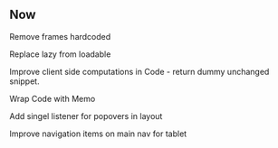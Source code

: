 ## Now

Remove frames hardcoded

Replace lazy from loadable

Improve client side computations in Code - return dummy unchanged snippet.

Wrap Code with Memo

Add singel listener for popovers in layout

Improve navigation items on main nav for tablet

